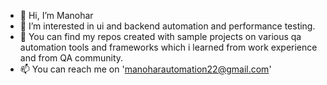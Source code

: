 - 👋 Hi, I’m Manohar 
- 👀 I’m interested in ui and backend automation and performance testing.
- 🌱 You can find my repos created with sample projects on various qa automation tools and frameworks which i learned from work experience and from QA community.
- 📫 You can reach me on 'manoharautomation22@gmail.com'

<!---
manok584/manok584 is a ✨ special ✨ repository because its `README.md` (this file) appears on your GitHub profile.
You can click the Preview link to take a look at your changes.
--->
